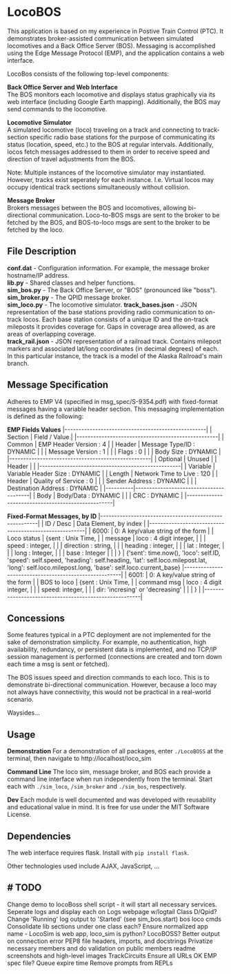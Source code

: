 # LocoBOS

This application is based on my experience in Postive Train Control (PTC). It demonstrates broker-assisted communication between simulated locomotives and a Back Office Server (BOS). Messaging is accomplished using the Edge Message Protocol (EMP), and the application contains a web interface.

LocoBos consists of the following top-level components:

**Back Office Server and Web Interface**  
The BOS monitors each locomotive and displays status graphically via its web interface (including Google Earth mapping). Additionally, the BOS may send commands to the locomotive.

**Locomotive Simulator**  
A simulated locomotive (loco) traveling on a track and connecting to track-section specific radio base stations for the purpose of communicating its status (location, speed, etc.) to the BOS at regular intervals. Additionally, locos fetch messages addressed to them in order to receive speed and direction of travel adjustments from the BOS.  

Note: Multiple instances of the locomotive simulator may instantiated. However, tracks exist seperately for each instance. I.e. Virtual locos may occupy identical track sections simultaneously without collision.

**Message Broker**  
Brokers messages between the BOS and locomotives, allowing bi-directional communication. Loco-to-BOS msgs are sent to the broker to be fetched by the BOS, and BOS-to-loco msgs are sent to the broker to be fetched by the loco.

## File Description

**conf.dat** - Configuration information. For example, the message broker hostname/IP address.  
**lib.py** - Shared classes and helper functions.  
**sim_bos.py** - The Back Office Server, or "BOS" (pronounced like "boss").  
**sim_broker.py** - The QPID message broker.  
**sim_loco.py** - The locomotive simulator.
**track_bases.json** - JSON representation of the base stations providing radio communication to on-track locos. Each base station consists of a unique ID and the on-track mileposts it provides coverage for. Gaps in coverage area allowed, as are areas of overlapping coverage.  
**track_rail.json** - JSON representation of a railroad track. Contains milepost markers and associated lat/long coordinates (in decimal degrees) of each. In this particular instance, the track is a model of the Alaska Railroad's main branch.

## Message Specification

Adheres to EMP V4 (specified in msg_spec/S-9354.pdf) with fixed-format messages having a variable header section. This messaging implementation is defined as the following:

**EMP Fields Values**
|---------------------------------------------------|
| Section  | Field / Value                          |
|---------------------------------------------------|
| Common   | EMP Header Version    : 4              |
| Header   | Message Type/ID       : DYNAMIC        |
|          | Message Version       : 1              |
|          | Flags                 : 0              |
|          | Body Size             : DYNAMIC        |
|---------------------------------------------------|
| Optional | Unused                                 |
| Header   |                                        |
|---------------------------------------------------|
| Variable | Variable Header Size  : DYNAMIC        |
| Length   | Network Time to Live  : 120            |
| Header   | Quality of Service    : 0              |
|          | Sender Address        : DYNAMIC        |
|          | Destination Address   : DYNAMIC        |
|----------|----------------------------------------|
| Body     | Body/Data             : DYNAMIC        |
|          | CRC                   : DYNAMIC        |
|---------------------------------------------------|

**Fixed-Format Messages, by ID**
|-------------------------------------------------------|
| ID / Desc     | Data Element, by index                |
|-------------------------------------------------------|
| 6000:         | 0: A key/value string of the form     |
| Loco status   |    {sent          : Unix Time,         |
| message       |     loco          : 4 digit integer,   |
|               |     speed        : integer,   |
|               |     direction    : string,   |
|               |     heading        : integer,   |
|               |     lat     : Integer,           |
|               |     long    : Integer,           |
|               |     base : Integer            |
|               |    }                                  |
                    {'sent': time.now(),
                       'loco': self.ID,
                       'speed': self.speed,
                       'heading': self.heading,
                       'lat': self.loco.milepost.lat,
                       'long': self.loco.milepost.long,
                       'base': self.loco.current_base}
|-------------------------------------------------------|
| 6001:         | 0: A key/value string of the form     |
| BOS to loco   |    {sent    : Unix Time,         |
| command msg   |     loco : 4 digit integer,   |
|               |     speed:      integer,      |
|               |     dir:    'incresing' or 'decreasing'   |
|               |    }                                  |
|-------------------------------------------------------|

## Concessions

Some features typical in a PTC deployment are not implemented for the sake of demonstration simplicity. For example, no authentication, high availability, redundancy, or persistent data is implemented, and no TCP/IP session management is performed (connections are created and torn down each time a msg is sent or fetched).

The BOS issues speed and direction commands to each loco. This is to demonstrate bi-directional communication. However, because a loco may not always have connectivity, this would not be practical in a real-world scenario.

Waysides...

## Usage
  
**Demonstration**
For a demonstration of all packages, enter `./LocoBOSS` at the terminal, then navigate to http://localhost/loco_sim

**Command Line**
The loco sim, message broker, and BOS each provide a command line interface when run independently from the terminal. Start each with `./sim_loco`, `/sim_broker` and `./sim_bos`, respectively.

**Dev**
Each module is well documented and was developed with reusability and educational value in mind. It is free for use under the MIT Software License.

## Dependencies

The web interface requires flask. Install with `pip install flask`.

Other technologies used include AJAX, JavaScript, ...

## # TODO

Change demo to locoBoss shell script - it will start all necessary services.
Seperate logs and display each on Logs webpage w/logtail
Class D/Qpid?
Change 'Running' log output to 'Started' (see sim_bos.start)
bos loco cmds
Consolidate lib sections under one class each?
Ensure normalized app name - LocoSim is web app, loco_sim is python? LocoBOSS?
Better output on connection error
PEP8 file headers, imports, and docstrings
Privatize necessary members and do validation on public members
readme screenshots and high-level images
TrackCircuits
Ensure all URLs OK
EMP spec file?
Queue expire time
Remove prompts from REPLs
